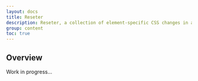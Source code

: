 ```yaml
---
layout: docs
title: Reseter
description: Reseter, a collection of element-specific CSS changes in a single file, kickstart UniKorn to provide an elegant, consistent, and simple baseline to build upon.
group: content
toc: true
---
```


## Overview

Work in progress...
